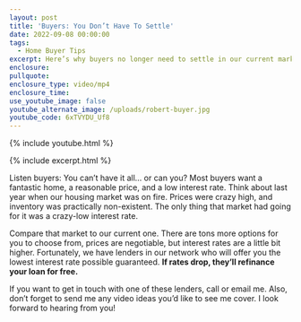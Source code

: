 ```yaml
---
layout: post
title: 'Buyers: You Don’t Have To Settle'
date: 2022-09-08 00:00:00
tags:
  - Home Buyer Tips
excerpt: Here’s why buyers no longer need to settle in our current market.
enclosure:
pullquote:
enclosure_type: video/mp4
enclosure_time:
use_youtube_image: false
youtube_alternate_image: /uploads/robert-buyer.jpg
youtube_code: 6xTVYDU_Uf8
---
```

{% include youtube.html %}

{% include excerpt.html %}

Listen buyers: You can’t have it all… or can you? Most buyers want a fantastic home, a reasonable price, and a low interest rate. Think about last year when our housing market was on fire. Prices were crazy high, and inventory was practically non-existent. The only thing that market had going for it was a crazy-low interest rate.&nbsp;

Compare that market to our current one. There are tons more options for you to choose from, prices are negotiable, but interest rates are a little bit higher. Fortunately, we have lenders in our network who will offer you the lowest interest rate possible guaranteed. **If rates drop, they’ll refinance your loan for free.&nbsp;**

If you want to get in touch with one of these lenders, call or email me. Also, don’t forget to send me any video ideas you’d like to see me cover. I look forward to hearing from you\!